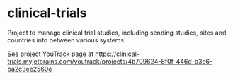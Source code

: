 # clinical-trials
Project to manage clinical trial studies, including sending studies, sites and countries info between various systems.

See project YouTrack page at https://clinical-trials.myjetbrains.com/youtrack/projects/4b709624-8f0f-446d-b3e6-ba2c3ee2560e
